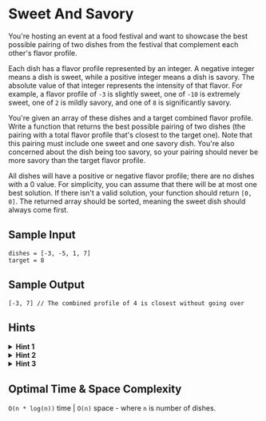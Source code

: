 # Sweet And Savory

You're hosting an event at a food festival and want to showcase the best possible pairing of two dishes from the festival that complement each other's flavor profile.

Each dish has a flavor profile represented by an integer. A negative integer means a dish is sweet, while a positive integer means a dish is savory. The absolute value of that integer represents the intensity of that flavor. For example, a flavor profile of `-3` is slightly sweet, one of `-10` is extremely sweet, one of `2` is mildly savory, and one of `8` is significantly savory.

You're given an array of these dishes and a target combined flavor profile. Write a function that returns the best possible pairing of two dishes (the pairing with a total flavor profile that's closest to the target one). Note that this pairing must include one sweet and one savory dish. You're also concerned about the dish being too savory, so your pairing should never be more savory than the target flavor profile.

All dishes will have a positive or negative flavor profile; there are no dishes with a 0 value. For simplicity, you can assume that there will be at most one best solution. If there isn't a valid solution, your function should return `[0, 0]`. The returned array should be sorted, meaning the sweet dish should always come first.

## Sample Input

```plaintext
dishes = [-3, -5, 1, 7]   
target = 8
```

## Sample Output

```plaintext
[-3, 7] // The combined profile of 4 is closest without going over
```

## Hints

<details>
<summary><b>Hint 1</b></summary>

The sweet and savory dishes are essentially two different lists that have been combined into one. It can be helpful to first separate them.

</details>

<details>
<summary><b>Hint 2</b></summary>

Looking at all possible pairs will be inefficient. Would sorting the lists first help improve the time complexity?

</details>

<details>
<summary><b>Hint 3</b></summary>

Try using a two pointer approach to find the best pairing. Start with a current pairing, and move the savory pointer until the pairing gets too savory. If the dish is too savory, then move the sweet pointer. Do this through the entire lists, keeping track of the best pairing you find.

</details>

## Optimal Time & Space Complexity

`O(n * log(n))` time | `O(n)` space - where `n` is number of dishes.
